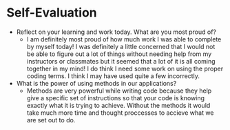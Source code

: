 # Self-Evaluation

- Reflect on your learning and work today. What are you most proud of?
    - I am definitely most proud of how much work I was able to complete by myself today! I was definitely a little concerned that I would not be able to figure out a lot of things without needing help from my instructors or classmates but it seemed that a lot of it is all coming together in my mind! I do think I need some work on using the proper coding terms. I think I may have used quite a few incorrectly.  
- What is the power of using methods in our applications?
    - Methods are very powerful while writing code because they help give a specific set of instructions so that your code is knowing exactly what it is trying to achieve. Without the methods it would take much more time and thought proccesses to accieve what we are set out to do. 